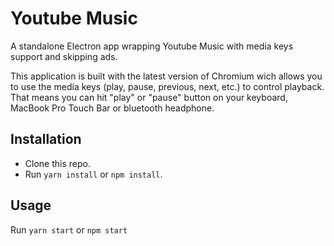 # Youtube Music

A standalone Electron app wrapping Youtube Music with media keys support and skipping ads.

This application is built with the latest version of Chromium wich allows you to use the media keys (play, pause, previous, next, etc.) to control playback. That means you can hit "play" or "pause" button on your keyboard, MacBook Pro Touch Bar or bluetooth headphone.

## Installation

- Clone this repo.
- Run `yarn install` or `npm install`.

## Usage

Run `yarn start` or `npm start`
